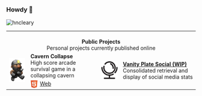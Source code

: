 ### Howdy 👋

<p align="left">
  <img
    src="https://komarev.com/ghpvc/?username=hncleary"
    alt="hncleary"
  />
</p>

<table align="center">
    <tr>
        <td colspan="4" align="center">
          <br>
            <b>
              Public Projects
            </b>
          <br>
          Personal projects currently published online
        </td>
    </tr>
    <tr>
        <td align="right">
            <img src="./grayson-grappler.png" style="width:120px">
        </td>
        <td>
          <b>
            Cavern Collapse
          </b>
          <br>
          <div>
          High score arcade survival game in a collapsing cavern
          </div>
          <div>
          <!-- Links to platforms its published on -->
          <a href="https://www.newgrounds.com/portal/view/860822" style="display:flex;flex-direction:row;gap:5px;margin-top:5px">
            <img src="./html5.png" style="width:20px">
            Web
          </a>
          </div>
        </td>
        <td align="right">
          <a href="https://github.com/JujuAdams/input">
            <img src="./mirror-icon.png" style="width:120px">
          </a>
        </td>
        <td>
        <a href="http://vanityplate.social/">
          <b> Vanity Plate Social (WIP)</b>
        </a>
        <br>
        Consolidated retrieval and display of social media stats
        </td>
    </tr>
</table>
&nbsp;
